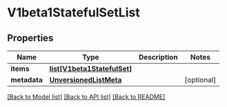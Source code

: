 # V1beta1StatefulSetList

## Properties
Name | Type | Description | Notes
------------ | ------------- | ------------- | -------------
**items** | [**list[V1beta1StatefulSet]**](V1beta1StatefulSet.md) |  | 
**metadata** | [**UnversionedListMeta**](UnversionedListMeta.md) |  | [optional] 

[[Back to Model list]](../README.md#documentation-for-models) [[Back to API list]](../README.md#documentation-for-api-endpoints) [[Back to README]](../README.md)



